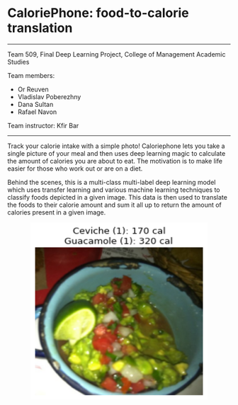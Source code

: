 # CaloriePhone: food-to-calorie translation

***

Team 509, Final Deep Learning Project, College of Management Academic Studies

Team members:
- Or Reuven
- Vladislav Poberezhny
- Dana Sultan
- Rafael Navon

Team instructor: Kfir Bar

***

Track your calorie intake with a simple photo! Caloriephone lets you take a single picture of your meal and then uses deep learning magic to calculate the amount of calories you are about to eat. The motivation is to make life easier for those who work out or are on a diet.

Behind the scenes, this is a multi-class multi-label deep learning model which uses transfer learning and various machine learning techniques to classify foods depicted in a given image. This data is then used to translate the foods to their calorie amount and sum it all up to return the amount of calories present in a given image.

<p align="center">
  <img width="400" height="400" src="model/samples/1.png">
</p>
